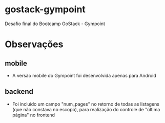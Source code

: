 # gostack-gympoint
Desafio final do Bootcamp GoStack - Gympoint

# Observações
## mobile

- A versão mobile do Gympoint foi desenvolvida apenas para Android

## backend

- Foi incluido um campo "num_pages" no retorno de todas as listagens (que não constava no escopo), 
para realização do controle de "última página" no frontend
